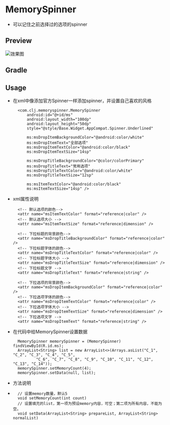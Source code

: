 # MemorySpinner
- 可以记住之前选择过的选项的spinner


## Preview ##
![效果图](https://img.alicdn.com/imgextra/i4/181257671/TB2SphCkXXXXXauXpXXXXXXXXXX_!!181257671.gif)


## Gradle ##



## Usage ##

- 在xml中像添加官方Spinner一样添加spinner，并设置自己喜欢的风格

	    <com.clj.memoryspinner.MemorySpinner
        	android:id="@+id/ms"
        	android:layout_width="100dp"
        	android:layout_height="50dp"
        	style="@style/Base.Widget.AppCompat.Spinner.Underlined"

        	ms:msDropItemBackgroundColor="@android:color/white"
        	ms:msDropItemText="全部选项"
        	ms:msDropItemTextColor="@android:color/black"
        	ms:msDropItemTextSize="14sp"

        	ms:msDropTitleBackgroundColor="@color/colorPrimary"
        	ms:msDropTitleText="常用选项"
        	ms:msDropTitleTextColor="@android:color/white"
        	ms:msDropTitleTextSize="12sp"

        	ms:msItemTextColor="@android:color/black"
        	ms:msItemTextSize="14sp" />
     

- xml属性说明

		<!-- 默认选项的颜色-->
        <attr name="msItemTextColor" format="reference|color" />
        <!-- 默认选项大小 -->
        <attr name="msItemTextSize" format="reference|dimension" />

        <!-- 下拉标题的背景颜色-->
        <attr name="msDropTitleBackgroundColor" format="reference|color" />
        <!-- 下拉标题字体的颜色-->
        <attr name="msDropTitleTextColor" format="reference|color" />
        <!-- 下拉标题字体大小 -->
        <attr name="msDropTitleTextSize" format="reference|dimension" />
        <!-- 下拉标题文字 -->
        <attr name="msDropTitleText" format="reference|string" />

        <!-- 下拉选项的背景颜色-->
        <attr name="msDropItemBackgroundColor" format="reference|color" />
        <!-- 下拉选项字体的颜色-->
        <attr name="msDropItemTextColor" format="reference|color" />
        <!-- 下拉选项字体大小 -->
        <attr name="msDropItemTextSize" format="reference|dimension" />
        <!-- 下拉选项文字 -->
        <attr name="msDropItemText" format="reference|string" />

- 在代码中给MemorySpinner设置数据

		MemorySpinner memorySpinner = (MemorySpinner) findViewById(R.id.ms);
    	ArrayList<String> list = new ArrayList<>(Arrays.asList("C_1", "C_2", "C_3", "C_4", "C_5",
            	"C_6", "C_7", "C_8", "C_9", "C_10", "C_11", "C_12", "C_13", "C_14"));
    	memorySpinner.setMemoryCount(4);
    	memorySpinner.setData(null, list);

- 方法说明
- 
		// 设置memory数量，默认5
		void setMemoryCount(int count) 
		// 设置填充的list，第一项为预设memory内容，可空；第二项为所有内容，不能为空。  
    	void setData(ArrayList<String> prepareList, ArrayList<String> normalList)
